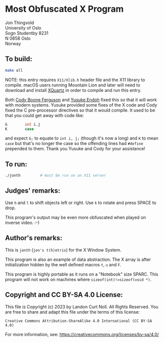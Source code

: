 # Most Obfuscated X Program

Jon Thingvold  
University of Oslo  
Sogn Studentby 8231  
N 0858 Oslo  
Norway  

## To build:

```sh
make all
```

NOTE: this entry requires `X11/Xlib.h` header file and the X11 library to
compile. macOS users running Mountain Lion and later will need to download and
install [XQuartz](https://www.xquartz.org) in order to compile and run this
entry.

Both [Cody Boone Ferguson](/winners.html#Cody_Boone_Ferguson) and [Yusuke
Endoh](/winners.html#Yusuke_Endoh) fixed this so that it
will work with modern systems. Yusuke provided some fixes of the X code and Cody
fixed the C pre-processor directives so that it would compile. It used to be
that you could get away with code like:

```c
G        int i,j
K        case
```

and expect `G;` to equate to `int i, j;` (though it's now a long) and `K` to mean
`case` but that's no longer the case so the offending lines had `#define`
prepended to them. Thank you Yusuke and Cody for your assistance!


## To run:

```sh
./jonth			# must be run on an X11 server
```

## Judges' remarks:

Use `h` and `l` to shift objects left or right.  Use `k` to
rotate and press SPACE to drop.

This program's output may be even more obfuscated when played 
on inverse video.  :-)


## Author's remarks:

This is `jonth` (`jon's t(h)etris`) for the X Window System.

This program is also an example of data abstraction.  The X array is 
after initialization hidden by the well defined macros `t`, `u` and `F`.

This program is highly portable as it runs on a "Notebook" size SPARC.
This program will not work on machines where `sizeof(int)!=sizeof(void *)`.

## Copyright and CC BY-SA 4.0 License:

This file is Copyright (c) 2023 by Landon Curt Noll.  All Rights Reserved.
You are free to share and adapt this file under the terms of this license:

    Creative Commons Attribution-ShareAlike 4.0 International (CC BY-SA 4.0)

For more information, see: https://creativecommons.org/licenses/by-sa/4.0/

